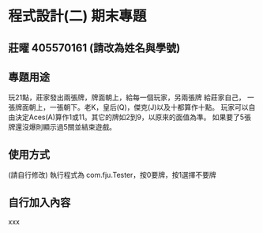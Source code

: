 # 程式設計(二) 期末專題
## 莊曜 405570161 (請改為姓名與學號)

## 專題用途
玩21點，莊家發出兩張牌，牌面朝上，給每一個玩家，另兩張牌 給莊家自己，
一張牌面朝上，一張朝下。老K，皇后(Q)，傑克(J)以及十都算作十點。
玩家可以自由決定Aces(A)算作1或11。其它的牌如2到9，以原來的面值為準。
如果要了5張牌還沒爆則顯示過5關並結束遊戲。


## 使用方式
(請自行修改) 執行程式為 com.fju.Tester，按0要牌，按1選擇不要牌

## 自行加入內容
xxx